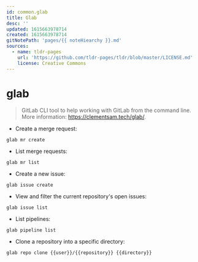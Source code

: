 ```yaml
---
id: common.glab
title: Glab
desc: ''
updated: 1615663978714
created: 1615663978714
gitNotePath: 'pages/{{ noteHiearchy }}.md'
sources:
  - name: tldr-pages
    url: 'https://github.com/tldr-pages/tldr/blob/master/LICENSE.md'
    license: Creative Commons
---
```

# glab

> GitLab CLI tool to help working with GitLab from the command line.
> More information: <https://clementsam.tech/glab/>.

- Create a merge request:

`glab mr create`

- List merge requests:

`glab mr list`

- Create a new issue:

`glab issue create`

- View and filter the current repository's open issues:

`glab issue list`

- List pipelines:

`glab pipeline list`

- Clone a repository into a specific directory:

`glab repo clone {{user}}/{{repository}} {{directory}}`

